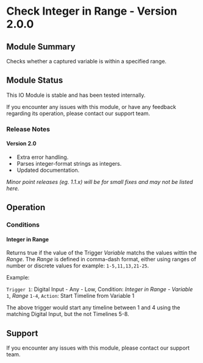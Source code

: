 # Check Integer in Range - Version 2.0.0

[//]: # (THIS IS WHAT A COMMENT LOOKS LIKE)

## Module Summary

Checks whether a captured variable is within a specified range.

## Module Status

This IO Module is stable and has been tested internally.

If you encounter any issues with this module, or have any feedback regarding its operation, please contact our support team.

[//]: # (### Module Scope)
[//]: # (If important to mention explain the limitations and things this module cannot perform)

### Release Notes

#### Version 2.0

* &nbsp;Extra error handling.
* &nbsp;Parses integer-format strings as integers.
* &nbsp;Updated documentation.

*Minor point releases (eg. 1.1.x) will be for small fixes and may not be listed here.*

[//]: # (## Requirements)
[//]: # (Mention any pre-requisites needed before setting up the module in terms of hardware, subscriptions, APIs)

[//]: # (## Configuration)
[//]: # (Mention any setup aspects the user should note that are generally done outside the Designer interface)

## Operation

[//]: # (Give all the operational details linked to using Instance Properties, Triggers, Conditions, Actions, Variables associated with the module's operation)

[//]: # (### Instance Properties)

[//]: # (### Triggers)

[//]: # (### Conditions)
[//]: # (Conditions are other criteria that need to be met after a trigger to activate an Action)

### Conditions

#### Integer in Range

Returns true if the value of the Trigger *Variable* matchs the values wittin the *Range*.
The *Range* is defined in comma-dash format, either using ranges of number or discrete values for example: <code>1-5,11,13,21-25</code>.

Example:

<code>Trigger 1</code>: Digital Input - Any - Low, </code>Condition</code>: *Integer in Range* - *Variable* <code>1</code>, *Range* <code>1-4</code>, <code>Action</code>: Start Timeline from Variable 1

The above trigger would start any timeline between 1 and 4 using the matching Digital Input, but the not Timelines 5-8.

[//]: # (### Variables)
[//]: # (Variables are a way of collecting numbers from inputs and using them in actions)

## Support

If you encounter any issues with this module, please contact our support team.

[//]: # (### Module Use Example)
[//]: # (If relevant to documentation give examples of module use)

[//]: # (### Further Notes)
[//]: # (Possible location for further notes, may not be used)
